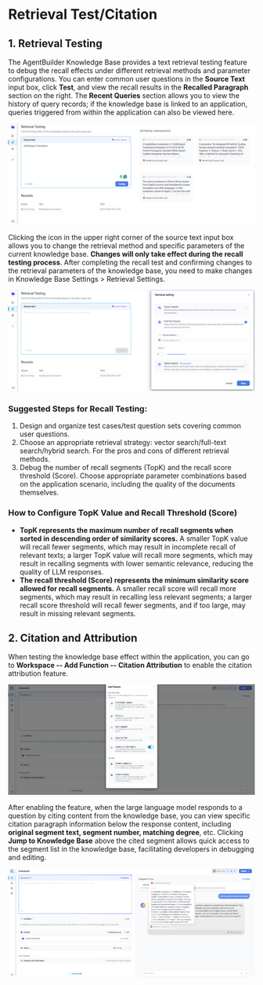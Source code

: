 # Retrieval Test/Citation

## 1. Retrieval Testing

The AgentBuilder Knowledge Base provides a text retrieval testing feature to debug the recall effects under different retrieval methods and parameter configurations. You can enter common user questions in the **Source Text** input box, click **Test**, and view the recall results in the **Recalled Paragraph** section on the right. The **Recent Queries** section allows you to view the history of query records; if the knowledge base is linked to an application, queries triggered from within the application can also be viewed here. 

![retrieval_testing](/Knowledge_Base/images/retrieval_testing.png)

Clicking the icon in the upper right corner of the source text input box allows you to change the retrieval method and specific parameters of the current knowledge base. **Changes will only take effect during the recall testing process**. After completing the recall test and confirming changes to the retrieval parameters of the knowledge base, you need to make changes in Knowledge Base Settings > Retrieval Settings.

![retrieval_settings](/Knowledge_Base/images/retrieval_settings.png) 

### Suggested Steps for Recall Testing:

1. Design and organize test cases/test question sets covering common user questions.
2. Choose an appropriate retrieval strategy: vector search/full-text search/hybrid search. For the pros and cons of different retrieval methods.
3. Debug the number of recall segments (TopK) and the recall score threshold (Score). Choose appropriate parameter combinations based on the application scenario, including the quality of the documents themselves.

### How to Configure TopK Value and Recall Threshold (Score)

- **TopK represents the maximum number of recall segments when sorted in descending order of similarity scores.** A smaller TopK value will recall fewer segments, which may result in incomplete recall of relevant texts; a larger TopK value will recall more segments, which may result in recalling segments with lower semantic relevance, reducing the quality of LLM responses.
- **The recall threshold (Score) represents the minimum similarity score allowed for recall segments.** A smaller recall score will recall more segments, which may result in recalling less relevant segments; a larger recall score threshold will recall fewer segments, and if too large, may result in missing relevant segments.

## 2. Citation and Attribution

When testing the knowledge base effect within the application, you can go to **Workspace -- Add Function -- Citation Attribution** to enable the citation attribution feature.

![enable_citation](/Knowledge_Base/images/enable_citation.png) 

After enabling the feature, when the large language model responds to a question by citing content from the knowledge base, you can view specific citation paragraph information below the response content, including **original segment text, segment number, matching degree**, etc. Clicking **Jump to Knowledge Base** above the cited segment allows quick access to the segment list in the knowledge base, facilitating developers in debugging and editing. 

![citation_from_response](/Knowledge_Base/images/citation_from_response.png) 